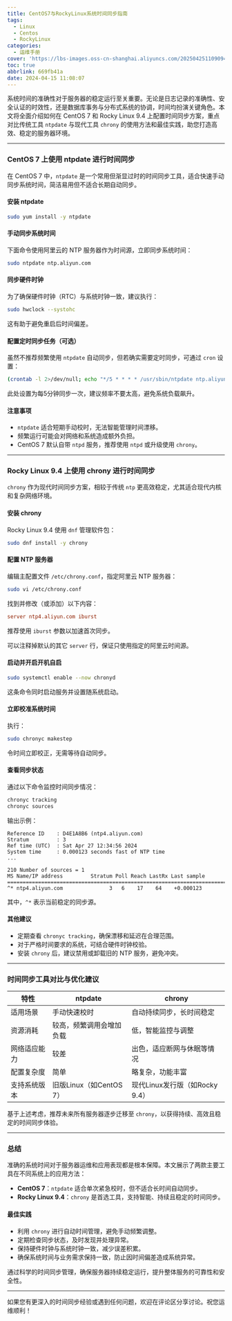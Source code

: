 ```yaml
---
title: CentOS7与RockyLinux系统时间同步指南
tags:
  - Linux
  - Centos
  - RockyLinux
categories:
  - 运维手册
cover: 'https://lbs-images.oss-cn-shanghai.aliyuncs.com/20250425110909439.png'
toc: true
abbrlink: 669fb41a
date: 2024-04-15 11:08:07
---
```


系统时间的准确性对于服务器的稳定运行至关重要。无论是日志记录的准确性、安全认证的时效性，还是数据库事务与分布式系统的协调，时间均扮演关键角色。本文将全面介绍如何在 CentOS 7 和 Rocky Linux 9.4 上配置时间同步方案，重点对比传统工具 `ntpdate` 与现代工具 `chrony` 的使用方法和最佳实践，助您打造高效、稳定的服务器环境。

<!-- more -->

---

### CentOS 7 上使用 ntpdate 进行时间同步

在 CentOS 7 中，`ntpdate` 是一个常用但渐显过时的时间同步工具，适合快速手动同步系统时间，简洁易用但不适合长期自动同步。

#### 安装 ntpdate

```bash
sudo yum install -y ntpdate
```

#### 手动同步系统时间

下面命令使用阿里云的 NTP 服务器作为时间源，立即同步系统时间：

```bash
sudo ntpdate ntp.aliyun.com
```

#### 同步硬件时钟

为了确保硬件时钟（RTC）与系统时钟一致，建议执行：

```bash
sudo hwclock --systohc
```

这有助于避免重启后时间偏差。

#### 配置定时同步任务（可选）

虽然不推荐频繁使用 `ntpdate` 自动同步，但若确实需要定时同步，可通过 `cron` 设置：

```bash
(crontab -l 2>/dev/null; echo "*/5 * * * * /usr/sbin/ntpdate ntp.aliyun.com >/dev/null 2>&1") | crontab -
```

此处设置为每5分钟同步一次，建议频率不要太高，避免系统负载飙升。

#### 注意事项

- `ntpdate` 适合短期手动校时，无法智能管理时间漂移。
- 频繁运行可能会对网络和系统造成额外负担。
- CentOS 7 默认自带 `ntpd` 服务，推荐使用 `ntpd` 或升级使用 `chrony`。

---

### Rocky Linux 9.4 上使用 chrony 进行时间同步

`chrony` 作为现代时间同步方案，相较于传统 `ntp` 更高效稳定，尤其适合现代内核和复杂网络环境。

#### 安装 chrony

Rocky Linux 9.4 使用 `dnf` 管理软件包：

```bash
sudo dnf install -y chrony
```

#### 配置 NTP 服务器

编辑主配置文件 `/etc/chrony.conf`，指定阿里云 NTP 服务器：

```bash
sudo vi /etc/chrony.conf
```

找到并修改（或添加）以下内容：

```conf
server ntp4.aliyun.com iburst
```

推荐使用 `iburst` 参数以加速首次同步。

可以注释掉默认的其它 `server` 行，保证只使用指定的阿里云时间源。

#### 启动并开启开机自启

```bash
sudo systemctl enable --now chronyd
```

这条命令同时启动服务并设置随系统启动。

#### 立即校准系统时间

执行：

```bash
sudo chronyc makestep
```

令时间立即校正，无需等待自动同步。

#### 查看同步状态

通过以下命令监控时间同步情况：

```bash
chronyc tracking
chronyc sources
```

输出示例：

```
Reference ID    : D4E1A8B6 (ntp4.aliyun.com)
Stratum         : 3
Ref time (UTC)  : Sat Apr 27 12:34:56 2024
System time     : 0.000123 seconds fast of NTP time
...

210 Number of sources = 1
MS Name/IP address         Stratum Poll Reach LastRx Last sample
===============================================================================
^* ntp4.aliyun.com               3   6    17    64    +0.000123
```

其中，`^*` 表示当前稳定的同步源。

#### 其他建议

- 定期查看 `chronyc tracking`，确保漂移和延迟在合理范围。
- 对于严格时间要求的系统，可结合硬件时钟校验。
- 安装 `chrony` 后，建议禁用或卸载旧的 NTP 服务，避免冲突。

---

### 时间同步工具对比与优化建议

| 特性                | ntpdate                    | chrony                      |
|---------------------|----------------------------|-----------------------------|
| 适用场景            | 手动快速校时               | 自动持续同步，长时间稳定    |
| 资源消耗            | 较高，频繁调用会增加负载   | 低，智能监控与调整         |
| 网络适应能力        | 较差                       | 出色，适应断网与休眠等情况 |
| 配置复杂度          | 简单                       | 略复杂，功能丰富            |
| 支持系统版本        | 旧版Linux（如CentOS 7）   | 现代Linux发行版（如Rocky 9.4）|

基于上述考虑，推荐未来所有服务器逐步迁移至 `chrony`，以获得持续、高效且稳定的时间同步体验。

---

### 总结

准确的系统时间对于服务器运维和应用表现都是根本保障。本文展示了两款主要工具在不同系统上的应用方法：

- **CentOS 7**：`ntpdate` 适合单次紧急校时，但不适合长时间自动同步。
- **Rocky Linux 9.4**：`chrony` 是首选工具，支持智能、持续且稳定的时间同步。

#### 最佳实践

- 利用 `chrony` 进行自动时间管理，避免手动频繁调整。
- 定期检查同步状态，及时发现并处理异常。
- 保持硬件时钟与系统时钟一致，减少误差积累。
- 确保系统时间与业务需求保持一致，防止因时间偏差造成系统异常。

通过科学的时间同步管理，确保服务器持续稳定运行，提升整体服务的可靠性和安全性。

---

如果您有更深入的时间同步经验或遇到任何问题，欢迎在评论区分享讨论。祝您运维顺利！